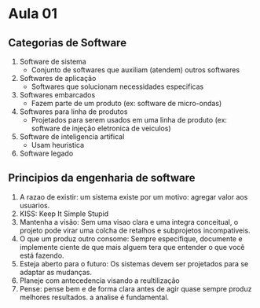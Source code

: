 # Aula 01

## Categorias de Software

1. Software de sistema
    - Conjunto de softwares que auxiliam (atendem) outros softwares
2. Softwares de aplicação
    - Softwares que solucionam necessidades especificas
3. Softwares embarcados
    - Fazem parte de um produto (ex: software de micro-ondas)
4. Softwares para linha de produtos
    - Projetados para serem usados em uma linha de produto (ex: software de injeção eletronica de veiculos)
5. Software de inteligencia artifical
    - Usam heuristica
6. Software legado

## Principios da engenharia de software

1. A razao de existir: um sistema existe por um motivo: agregar valor aos usuarios.
2. KISS: Keep It Simple Stupid
3. Mantenha a visão: Sem uma visao clara e uma integra conceitual, o projeto pode virar uma colcha de retalhos e subprojetos incompativeis.
4. O que um produz outro consome: Sempre especifique, documente e implemente ciente de que mais alguem tera que entender o que você está fazendo.
5. Esteja aberto para o futuro: Os sistemas devem ser projetados para se adaptar as mudanças.
6. Planeje com antecedencia visando a reultilização
7. Pense: pense bem e de forma clara antes de agir quase sempre produz melhores resultados. a analise é fundamental.

